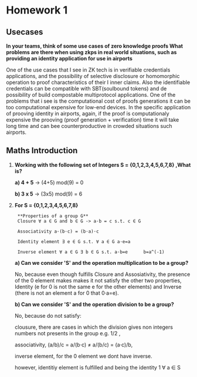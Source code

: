 # Homework 1
## Usecases
**In your teams, think of some use cases of zero knowledge proofs What problems are there when using zkps in real world situations, such as providing an identity application for use in airports**

One of the use cases that I see in ZK tech is in verifiable credentials applications, and the possibility of selective disclosure or homomorphic operation to proof characteristics of their I inner claims. Also the identifiable credentials can be compatible with SBT(soulbound tokens) and de possibility of build compostable multiprotocol applications. One of the problems that i see is the computational cost of proofs generations it can be too computational expensive for low-end devices. In the specific application of prooving identity in airports, again, if the proof is computationaly expensive the prooving (proof generation + verification) time it will take long time and can bee counterproductive in crowded situations such airports.

## Maths Introduction

1. **Working with the following set of Integers S = {0,1,2,3,4,5,6,7,8} ,What is?**

	**a) 4 + 5** -> (4+5) mod(9) = 0 
	
	**b) 3 x 5** -> (3x5) mod(9) = 6
	
	
2. **For S = {0,1,2,3,4,5,6,7,8}**

		**Properties of a group G**
		Closure ∀ a ∈ G and b ∈ G -> a·b = c s.t. c ∈ G
	
		Associativity a·(b·c) = (b·a)·c 
	
		Identity element ∃ e ∈ G s.t. ∀ a ∈ G a·e=a
	
		Inverse element ∀ a ∈ G ∃ b ∈ G s.t. a·b=e		b=a^(-1) 
		

	**a) Can we consider 'S' and the operation multiplication to be a group?**
	
	No, because even though fulfills Closure and Assosiativity, the presence of the 0 element makes makes it not satisfy the other two properties, Identity (e for 0 is not the same e for the other elements) and Inverse (there is not an element a for 0 that 0·a=e).
	

	**b) Can we consider 'S' and the operation division to be a group?**
	
	No, because do not satisfy: 
	
	clousure, there are cases in which the division gives non integers numbers not presents in the group e.g. 1/2 ,
	
	associativity, (a/b)/c = a/(b·c) ≠ a/(b/c) = (a·c)/b,
	
	inverse element, for the 0 element we dont have inverse.
	
	however, identitiy element is fulfilled and being the identity 1 ∀ a ∈ S 
	
	
	
	
	
	
	
	
	
	
	
	
